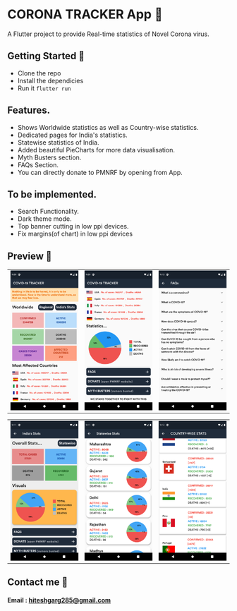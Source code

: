 # CORONA TRACKER App 🦠

A Flutter project to provide Real-time statistics of Novel Corona virus.

## Getting Started 🚀

- Clone the repo
- Install the dependicies
- Run it `flutter run`

## Features.

- Shows Worldwide statistics as well as Country-wise statistics.
- Dedicated pages for India's statistics.
- Statewise statistics of India.
- Added beautiful PieCharts for more data visualisation.
- Myth Busters section.
- FAQs Section.
- You can directly donate to PMNRF by opening from App.

## To be implemented.

- Search Functionality.
- Dark theme mode.
- Top banner cutting in low ppi devices.
- Fix margins(of chart) in low ppi devices

## Preview 📸

|                                           |                                           |                                           |
| ----------------------------------------- | ----------------------------------------- | ----------------------------------------- |
| <img src="Screenshots/1.png" width="400"> | <img src="Screenshots/2.png" width="400"> | <img src="Screenshots/3.png" width="400"> |

|                                           |                                           |                                           |
| ----------------------------------------- | ----------------------------------------- | ----------------------------------------- |
| <img src="Screenshots/4.png" width="400"> | <img src="Screenshots/5.png" width="400"> | <img src="Screenshots/6.png" width="400"> |

## Contact me 📧

#### Email : hiteshgarg285@gmail.com
